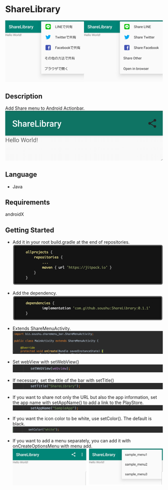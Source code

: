 # ShareLibrary
![Alt text](./img/image1.png)

## Description
Add Share menu to Android Actionbar.
![Alt text](./img/image2.png)

## Language
- Java

## Requirements
androidX

## Getting Started
- Add it in your root build.gradle at the end of repositories.
![Alt text](./img/image3.png)

- Add the dependency.
![Alt text](./img/image4.png)

- Extends ShareMenuActivity.
![Alt text](./img/image5.png)

- Set webView with setWebView()
![Alt text](./img/image6.png)

- If necessary, set the title of the bar with setTitle()
![Alt text](./img/image7.png)

- If you want to share not only the URL but also the app information, set the app name with setAppName() to add a link to the PlayStore.
![Alt text](./img/image8.png)

- If you want the icon color to be white, use setColor(). The default is black.
![Alt text](./img/image9.png)

- If you want to add a menu separately, you can add it with onCreateOptionsMenu with menu add.
![Alt text](./img/image10.png)
